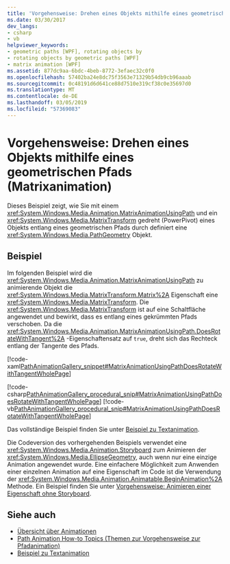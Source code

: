 ```yaml
---
title: 'Vorgehensweise: Drehen eines Objekts mithilfe eines geometrischen Pfads (Matrixanimation)'
ms.date: 03/30/2017
dev_langs:
- csharp
- vb
helpviewer_keywords:
- geometric paths [WPF], rotating objects by
- rotating objects by geometric paths [WPF]
- matrix animation [WPF]
ms.assetid: 877dc9aa-6bdc-4beb-8772-3efaec32c0f0
ms.openlocfilehash: 57402ba24e8dc75f3563e71329b54db9cb96aaab
ms.sourcegitcommit: 0c48191d6d641ce88d7510e319cf38c0e35697d0
ms.translationtype: MT
ms.contentlocale: de-DE
ms.lasthandoff: 03/05/2019
ms.locfileid: "57369083"
---
```

# <a name="how-to-rotate-an-object-by-using-a-geometric-path-matrix-animation"></a>Vorgehensweise: Drehen eines Objekts mithilfe eines geometrischen Pfads (Matrixanimation)
Dieses Beispiel zeigt, wie Sie mit einem <xref:System.Windows.Media.Animation.MatrixAnimationUsingPath> und ein <xref:System.Windows.Media.MatrixTransform> gedreht (PowerPivot) eines Objekts entlang eines geometrischen Pfads durch definiert eine <xref:System.Windows.Media.PathGeometry> Objekt.  
  
## <a name="example"></a>Beispiel  
 Im folgenden Beispiel wird die <xref:System.Windows.Media.Animation.MatrixAnimationUsingPath> zu animierende Objekt die <xref:System.Windows.Media.MatrixTransform.Matrix%2A> Eigenschaft eine <xref:System.Windows.Media.MatrixTransform>. Die <xref:System.Windows.Media.MatrixTransform> ist auf eine Schaltfläche angewendet und bewirkt, dass es entlang eines gekrümmten Pfads verschoben. Da die <xref:System.Windows.Media.Animation.MatrixAnimationUsingPath.DoesRotateWithTangent%2A> -Eigenschaftensatz auf `true`, dreht sich das Rechteck entlang der Tangente des Pfads.  
  
 [!code-xaml[PathAnimationGallery_snippet#MatrixAnimationUsingPathDoesRotateWithTangentWholePage](~/samples/snippets/csharp/VS_Snippets_Wpf/PathAnimationGallery_snippet/CS/matrixanimationusingpathdoesrotatewithtangentexample.xaml#matrixanimationusingpathdoesrotatewithtangentwholepage)]  
  
 [!code-csharp[PathAnimationGallery_procedural_snip#MatrixAnimationUsingPathDoesRotateWithTangentWholePage](~/samples/snippets/csharp/VS_Snippets_Wpf/PathAnimationGallery_procedural_snip/CSharp/MatrixAnimationUsingPathDoesRotateWithTangentExample.cs#matrixanimationusingpathdoesrotatewithtangentwholepage)]
 [!code-vb[PathAnimationGallery_procedural_snip#MatrixAnimationUsingPathDoesRotateWithTangentWholePage](~/samples/snippets/visualbasic/VS_Snippets_Wpf/PathAnimationGallery_procedural_snip/VisualBasic/MatrixAnimationUsingPathDoesRotateWithTangentExample.vb#matrixanimationusingpathdoesrotatewithtangentwholepage)]  
  
 Das vollständige Beispiel finden Sie unter [Beispiel zu Textanimation](https://go.microsoft.com/fwlink/?LinkID=160028).  
  
 Die Codeversion des vorhergehenden Beispiels verwendet eine <xref:System.Windows.Media.Animation.Storyboard> zum Animieren der <xref:System.Windows.Media.EllipseGeometry>, auch wenn nur eine einzige Animation angewendet wurde. Eine einfachere Möglichkeit zum Anwenden einer einzelnen Animation auf eine Eigenschaft im Code ist die Verwendung der <xref:System.Windows.Media.Animation.Animatable.BeginAnimation%2A> Methode. Ein Beispiel finden Sie unter [Vorgehensweise: Animieren einer Eigenschaft ohne Storyboard](how-to-animate-a-property-without-using-a-storyboard.md).  
  
## <a name="see-also"></a>Siehe auch
- [Übersicht über Animationen](animation-overview.md)
- [Path Animation How-to Topics (Themen zur Vorgehensweise zur Pfadanimation)](path-animation-how-to-topics.md)
- [Beispiel zu Textanimation](https://go.microsoft.com/fwlink/?LinkID=160028)
